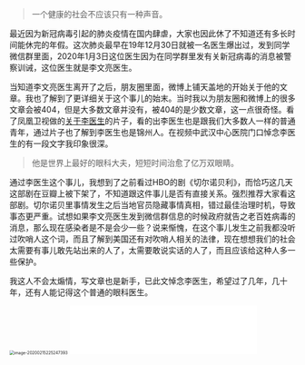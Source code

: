 
> 一个健康的社会不应该只有一种声音。

最近因为新冠病毒引起的肺炎疫情在国内肆虐，大家也因此休了不知道还有多长时间能休完的年假。这次肺炎最早在19年12月30日就被一名医生爆出过，发到同学微信群里面，2020年1月3日这位医生因为在同学群里发有关新冠病毒的消息被警察训诫，这位医生就是李文亮医生。

当知道李文亮医生离开了之后，朋友圈里面，微博上铺天盖地的开始关于他的文章。我也了解到了更详细关于这个事儿的始末。当时我以为朋友圈和微博上的很多文章会被404，但是大多数文章并没有，被404的是少数文章，这一点很奇怪。看了凤凰卫视做的[关于李医生](https://youtu.be/YFbEG1PiLAo)的片子，看的出李医生也是跟我们大多数人一样的普通青年，通过片子也了解到李医生也是锦州人。在视频中武汉中心医院门口悼念李医生的有一段文字我印象很深。

> 他是世界上最好的眼科大夫，短短时间治愈了亿万双眼睛。

通过李医生这个事儿，我想到了之前看过HBO的剧《切尔诺贝利》，而恰巧这几天这部剧在豆瓣上被下架了，不知道跟这件事儿是否有直接关系。强烈推荐大家看这部剧。切尔诺贝里事情发生之后当地官员隐藏事情真相，错过最佳治理时机，导致事态更严重。试想如果李文亮医生发到微信群信息的时候政府就告之老百姓病毒的消息，那么现在感染者是不是会少一些？说来惭愧，在这个事儿发生之前我都没听过吹哨人这个词，而且了解到美国还有对吹哨人相关的法律，现在想想我们的社会太需要有事儿敢先站出来的人了，太需要敢说实话的人了，而且应该给这种人多一些保护。

我这人不会太煽情，写文章也是新手，已此文悼念李医生，希望过了几年，几十年，还有人能记得这个普通的眼科医生。



<img src="https://raw.githubusercontent.com/feivorid/pictures/master/20200215225849.png?token=ABGH5ZZBMYG5A6SQ2TQ64BK6JADWW" alt="image-20200215225247393" style="zoom:50%;" />



<iframe frameborder="no" border="0" marginwidth="0" marginheight="0" width=330 height=86 src="//music.163.com/outchain/player?type=2&id=1336075842&auto=1&height=66"></iframe>



